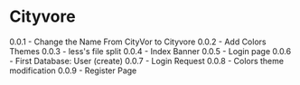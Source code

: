 Cityvore
=======
0.0.1	- Change the Name From CityVor to Cityvore
0.0.2	- Add Colors Themes
0.0.3	- less's file split
0.0.4	- Index Banner
0.0.5	- Login page
0.0.6	- First Database: User (create)
0.0.7	- Login Request
0.0.8	- Colors theme modification
0.0.9	- Register Page